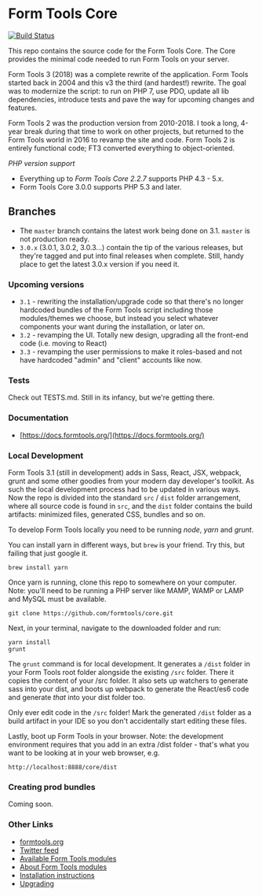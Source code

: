 # Form Tools Core

[![Build Status](https://travis-ci.org/formtools/core.svg?branch=master)](https://travis-ci.org/formtools/core)

This repo contains the source code for the Form Tools Core. The Core provides the minimal code needed to run Form Tools
on your server. 

Form Tools 3 (2018) was a complete rewrite of the application. Form Tools started back in 2004 and this v3 the third 
(and hardest!) rewrite. The goal was to modernize the script: to run on PHP 7, use PDO, update all lib dependencies,
introduce tests and pave the way for upcoming changes and features.

Form Tools 2 was the production version from 2010-2018. I took a long, 4-year break during that time to work on other
projects, but returned to the Form Tools world in 2016 to revamp the site and code. Form Tools 2 is entirely
functional code; FT3 converted everything to object-oriented.

*PHP version support*

- Everything up to *Form Tools Core 2.2.7* supports PHP 4.3 - 5.x.
- Form Tools Core 3.0.0 supports PHP 5.3 and later.

## Branches 

- The `master` branch contains the latest work being done on 3.1. `master` is not production ready.
- `3.0.x` (3.0.1, 3.0.2, 3.0.3...) contain the tip of the various releases, but they're tagged and put into final
releases when complete. Still, handy place to get the latest 3.0.x version if you need it. 

### Upcoming versions

- `3.1` - rewriting the installation/upgrade code so that there's no longer hardcoded bundles of the Form Tools script
including those modules/themes we choose, but instead you select whatever components your want during the installation, 
or later on. 
- `3.2` - revamping the UI. Totally new design, upgrading all the front-end code (i.e. moving to React)
- `3.3` - revamping the user permissions to make it roles-based and not have hardcoded "admin" and "client" accounts like
now.


### Tests

Check out TESTS.md. Still in its infancy, but we're getting there.


### Documentation

- [https://docs.formtools.org/](https://docs.formtools.org/)


### Local Development

Form Tools 3.1 (still in development) adds in Sass, React, JSX, webpack, grunt and some other goodies from your 
modern day developer's toolkit. As such the local development process had to be updated in various ways. Now the repo
is divided into the standard `src` / `dist` folder arrangement, where all source code is found in `src`, and the 
`dist` folder contains the build artifacts: minimized files, generated CSS, bundles and so on. 

To develop Form Tools locally you need to be running *node*, *yarn* and *grunt*. 

You can install yarn in different ways, but `brew` is your friend. Try this, but failing that just google it.  

```
brew install yarn
```

Once yarn is running, clone this repo to somewhere on your computer. Note: you'll need to be running a PHP 
server like MAMP, WAMP or LAMP and MySQL must be available. 

```
git clone https://github.com/formtools/core.git

```

Next, in your terminal, navigate to the downloaded folder and run:


```
yarn install
grunt
```

The `grunt` command is for local development. It generates a `/dist` folder in your Form Tools root folder alongside
the existing `/src` folder. There it copies the content of your /src folder. It also sets up watchers to generate 
sass into your dist, and boots up webpack to generate the React/es6 code and generate *that* into your dist folder too. 

Only ever edit code in the `/src` folder! Mark the generated `/dist` folder as a build artifact in your IDE so you don't
accidentally start editing these files.

Lastly, boot up Form Tools in your browser. Note: the development environment requires that you add in an extra /dist
folder - that's what you want to be looking at in your web browser, e.g. 

```
http://localhost:8888/core/dist
```


### Creating prod bundles

Coming soon. 



### Other Links

- [formtools.org](https://formtools.org/)
- [Twitter feed](https://twitter.com/formtools/)
- [Available Form Tools modules](https://modules.formtools.org/)
- [About Form Tools modules](https://docs.formtools.org/userdoc/modules/) 
- [Installation instructions](https://docs.formtools.org/userdoc/modules/installing/)
- [Upgrading](https://docs.formtools.org/userdoc/modules/upgrading/)

















